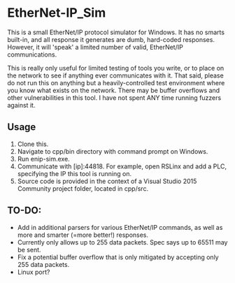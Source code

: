 # EtherNet-IP_Sim

This is a small EtherNet/IP protocol simulator for Windows. It has no smarts built-in, and all response it generates are dumb, hard-coded responses. However, it will 'speak' a limited number of valid, EtherNet/IP communications.

This is really only useful for limited testing of tools you write, or to place on the network to see if anything ever communicates with it. That said, please do not run this on anything but a heavily-controlled test environment where you know what exists on the network. There may be buffer overflows and other vulnerabilities in this tool. I have not spent ANY time running fuzzers against it.

## Usage
1. Clone this.
2. Navigate to cpp/bin directory with command prompt on Windows.
3. Run enip-sim.exe.
4. Communicate with [ip]:44818. For example, open RSLinx and add a PLC, specifying the IP this tool is running on.
5. Source code is provided in the context of a Visual Studio 2015 Community project folder, located in cpp/src.

## TO-DO:
- Add in additional parsers for various EtherNet/IP commands, as well as more and smarter (=more better!) responses.
- Currently only allows up to 255 data packets. Spec says up to 65511 may be sent.
- Fix a potential buffer overflow that is only mitigated by accepting only 255 data packets.
- Linux port?
